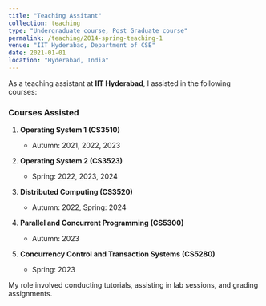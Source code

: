 ```yaml
---
title: "Teaching Assitant"
collection: teaching
type: "Undergraduate course, Post Graduate course"
permalink: /teaching/2014-spring-teaching-1
venue: "IIT Hyderabad, Department of CSE"
date: 2021-01-01
location: "Hyderabad, India"
---
```


<!-- This is a description of a teaching experience. You can use markdown like any other post.

Heading 1
======

Heading 2
======

Heading 3
====== -->
As a teaching assistant at **IIT Hyderabad**, I assisted in the following courses:

### Courses Assisted

1. **Operating System 1 (CS3510)**  
   - Autumn: 2021, 2022, 2023

2. **Operating System 2 (CS3523)**  
   - Spring: 2022, 2023, 2024

3. **Distributed Computing (CS3520)**  
   - Autumn: 2022, Spring: 2024

4. **Parallel and Concurrent Programming (CS5300)**  
   - Autumn: 2023

5. **Concurrency Control and Transaction Systems (CS5280)**  
   - Spring: 2023

My role involved conducting tutorials, assisting in lab sessions, and grading assignments.